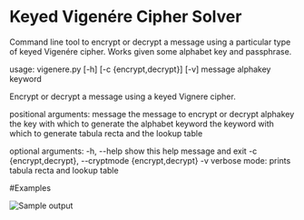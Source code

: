 # Keyed Vigenére Cipher Solver

Command line tool to encrypt or decrypt a message using a particular type of keyed Vigenére cipher. Works given some alphabet key and passphrase.

usage: vigenere.py [-h] [-c {encrypt,decrypt}] [-v] message alphakey keyword

Encrypt or decrypt a message using a keyed Vignere cipher.

positional arguments:
  message               the message to encrypt or decrypt
  alphakey              the key with which to generate the alphabet
  keyword               the keyword with which to generate tabula recta and
                        the lookup table

optional arguments:
  -h, --help            show this help message and exit
  -c {encrypt,decrypt}, --cryptmode {encrypt,decrypt}
  -v                    verbose mode: prints tabula recta and lookup table
  

#Examples 

![Sample output](/k2_output "Sample output")
